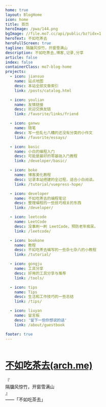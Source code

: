 ```yaml
---
home: true
layout: BlogHome
icon: home
title: 首页
heroImage: /pwa/144.png
bgImage: //file.mo7.cc/api/public/bz?idx=1
heroText: 不如吃茶去
heroFullScreen: true
tagline: 隔牖风惊竹，开窗雪满山
description: 不如吃茶去,博客,记录,分享
article: false
index: false
containerClass: mo7-blog-home
projects:
  - icon: jiansuo
    name: 站点地图
    desc: 本站全部文章索引
    link: /posts/catalog.html

  - icon: youlian
    name: 友情链接
    desc: 欢迎交换友链
    link: /favorite/links/friend

  - icon: ganwu
    name: 随笔
    desc: 写一些乱七八糟的还没有分类的小作文
    link: /favorite/essays/

  - icon: basic
    name: 小白的编程入门
    desc: 可能是最好的零基础入门教程
    link: /developer/basic/

  - icon: boke
    name: 博客美化教程
    desc: 记录本站搭建的全过程，适合小白阅读。
    link: /tutorial/vuepress-hope/

  - icon: developer
    name: 不如吃茶去的编程笔记
    desc: 整理编程的一些技巧相关的东西
    link: /developer/

  - icon: leetcode
    name: LeetCode
    desc: 没事刷一刷 LeetCode，预防老年痴呆。
    link: /leetcode/

  - icon: bookone
    name: 教程
    desc: 不如吃茶去编写的一些杂七杂八的小教程
    link: /tutorial/

  - icon: gongju
    name: 工具分享
    desc: 好用的工具分享与推荐
    link: /tools/

  - icon: tips
    name: Tips
    desc: 生活和工作技巧的一些总结
    link: /tips/

  - icon: liuyan
    name: 留言板
    desc: '留下一些你想说的话'
    link: /about/guestbook

footer: true
---
```


<div id="mo7-blog-hero-content">
    <a target="_blank" class="link image-link link-1" href="https://mo7.cc">
    <img class="vp-blog-hero-image" src="//file.mo7.cc/static/lxh_gif/lxh_71.gif" alt="" srcset="" />
    </a>
    <a target="_blank" class="link  link-2" href="https://linuxno.github.io">
    <h1 class="vp-blog-hero-title">不如吃茶去<span class="vp-blog-hero-subtitle">(arch.me)</span></h1>
    </a>
    <div id="mo7-hitokoto-wrapper">
      <div class="word">
        <div class="left">『</div>
        <span id="hitokoto_text"> 隔牖风惊竹，开窗雪满山 </span>
        <div class="right">』</div>
      </div>
      <div id="hitokoto_author">——「不如吃茶去」</div>
    </div>
</div>
